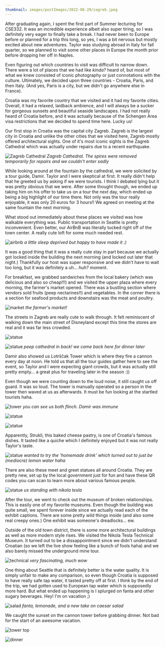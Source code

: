 ```yaml
---
thumbnail: images/postImages/2022-08-29/zagreb.jpeg
---
```


After graduating again, I spent the first part of Summer lecturing for CSE332. It was an incredible experience albeit also super tiring, so I was definitely very eager to finally take a break. I had never been to Europe before or planned for a trip this long, so yes, I was a bit nervous but mostly excited about new adventures. Taylor was studying abroad in Italy for fall quarter, so we planned to visit some other places in Europe the month prior before dropping her off in Naples.

Even figuring out which countries to visit was difficult to narrow down. There were a lot of places that we had like *kinda?* heard of, but most of what we knew consisted of iconic photography or just connotations with the culture. Ultimately, we decided upon three countries - Croatia, Paris, and then Italy. (And yes, Paris is a city, but we didn't go anywhere else in France).

Croatia was my favorite country that we visited and it had my favorite cities. Overall, it had a relaxed, laidback ambience, and I will always be a sucker for gorgeous sunsets and beautiful seaside landscapes. I had not really heard of Croatia before, and it was actually because of the Schengen Area visa restrictions that we decided to spend time here. Lucky us!

Our first stop in Croatia was the capital city Zagreb. Zagreb is the largest city in Croatia and unlike the other cities that we visited here, Zagreb mostly offered architectural sights. One of it's most iconic sights is the Zagreb Cathedral which was actually under repairs due to a recent earthquake.

![Zagreb Cathedral](/images/postImages/2022-08-29/cathedral.jpeg)
*Zagreb Cathedral. The spires were removed temporarily for repairs and we couldn't enter sadly*

While looking around at the fountain by the cathedral, we were solicited by a tour guide, Damir. Taylor and I were skeptical at first. It really didn't help that he greeted us by asking if we were tourists. I think I debated lying but it was pretty obvious that we were. After some thought though, we ended up taking him on his offer to take us on a tour the next day, which ended up being a big highlight of our time there. Not only was the tour really enjoyable, it was only 20 euros for 3 hours!! We agreed on meeting at the same fountain the next morning.

What stood out immediately about these places we visited was how walkable everything was. Public transportation in Seattle is pretty inconvenient. Even better, our AirBnB was literally tucked right off of the town center. A really cute loft for some much needed rest.

![airbnb](/images/postImages/2022-08-29/loft.jpeg)
*a little sleep deprived but happy to have made it :)*

It was a good thing that it was a really cute stay in part because we actually got locked inside the building the next morning (and locked out later that night.) Thankfully our host was super responsive and we didn't have to wait too long, but it was definitely a uh... *huh?* moment.

For breakfast, we grabbed sandwiches from the local bakery (which was delicious and also so cheap!!!) and we visited the upper plaza where every morning, the farmer's market opened. There was a bustling section where vendors sold fruits (peep nectarines!!) and vegetables. In the corner there is a section for seafood products and downstairs was the meat and poultry. 

![market](/images/postImages/2022-08-29/market.jpeg)
*the farmer's market!*

The streets in Zagreb are really cute to walk through. It felt reminiscent of walking down the main street of Disneyland except this time the stores are real and it was far less crowded.

![statue](/images/postImages/2022-08-29/streets.jpeg)

![statue](/images/postImages/2022-08-29/alley.jpeg)
*peep cathedral in back! we came back here for dinner later*

Damir also showed us Lotrščak Tower which is where they fire a cannon every day at noon. He told us that all the tour guides gather here to see the event, so Taylor and I were expecting giant crowds, but it was actually still pretty empty... a great plus for traveling later in the season :))

Even though we were counting down to the loud noise, it still caught us off guard. It was so loud. The tower is manually operated so a person in the tower then waved at us as afterwards. It must be fun looking at the startled tourists haha. 

![tower](/images/postImages/2022-08-29/CannonShorter.gif)
*you can see us both flinch. Damir was immune*

![statue](/images/postImages/2022-08-29/top.jpeg)

![statue](/images/postImages/2022-08-29/knight.jpeg)

Apparently, Strukli, this baked cheese pastry, is one of Croatia's famous dishes. It tasted like a quiche which I definitely enjoyed but it was not really Taylor's taste. 

![statue](/images/postImages/2022-08-29/strukli.jpeg)
*wanted to try the 'homemade drink' which turned out to just be (mediocre) lemon water haha*

There are also these meet and greet statues all around Croatia. They are pretty new, set up by the local government just for fun and have these QR codes you can scan to learn more about various famous people.

![statue](/images/postImages/2022-08-29/statue.jpeg)
*us standing with nikola tesla*

After the tour, we went to check out the museum of broken relationships. This is easily one of my favorite museums. Even though the building was quite small, we spent forever inside since we actually read each of the exhibit captions. There are some pretty wild things inside (and also some real creepy ones.) One exhibit was someone's dreadlocks... ew.

Outside of the old town district, there is some more architectural buildings as well as more modern style rises. We visited the Nikola Tesla Technical Museum. It turned out to be a dissappointment since we didn't understand Croatian (so we left the live show feeling like a bunch of fools haha) and we also barely missed the underground mine tour. 

![technical](/images/postImages/2022-08-29/technical.jpeg)
*very fascinating, much wow*

One thing about Seattle that is definitely better is the water quality. It is simply unfair to make any comparison, so even though Croatia is supposed to have really safe tap water, it tasted pretty off at first. I think by the end of the trip, we had gotten used to European tap water which is supposedly more hard. But what ended up happening is I splurged on fanta and other sugary beverages. Hey! I'm on vacation ;)

![salad](/images/postImages/2022-08-29/salad.jpeg)
*fanta, lemonade, and a new take on caesar salad*

We caught the sunset on the cannon tower before grabbing dinner. Not bad for the start of an awesome vacation.

![tower top](/images/postImages/2022-08-29/towertop.jpeg)

![dinner](/images/postImages/2022-08-29/food.jpeg)

